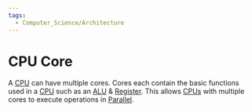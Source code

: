 ```yaml
---
tags:
  - Computer_Science/Architecture
---
```

# CPU Core
A [CPU](Computer-Science/Architecture/CPU/CPU.md) can have multiple cores. Cores each contain the basic functions used in a [CPU](Computer-Science/Architecture/CPU/CPU.md) such as an [ALU](ALU.md) & [Register](Computer-Science/Architecture/Register.md). This allows [CPUs](Computer-Science/Architecture/CPU/CPU.md) with multiple cores to execute operations in [Parallel](Computer-Science/Parallel.md).
